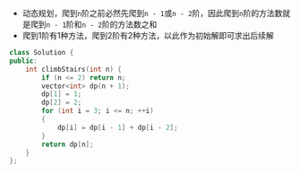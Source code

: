 * 动态规划，爬到`n`阶之前必然先爬到`n - 1`或`n - 2`阶，因此爬到`n`阶的方法数就是爬到`n - 1`阶和`n - 2`阶的方法数之和
* 爬到1阶有1种方法，爬到2阶有2种方法，以此作为初始解即可求出后续解
```cpp
class Solution {
public:
    int climbStairs(int n) {
        if (n <= 2) return n; 
        vector<int> dp(n + 1);
        dp[1] = 1;
        dp[2] = 2;
        for (int i = 3; i <= n; ++i)
        {
            dp[i] = dp[i - 1] + dp[i - 2];
        }
        return dp[n];
    }
};
```